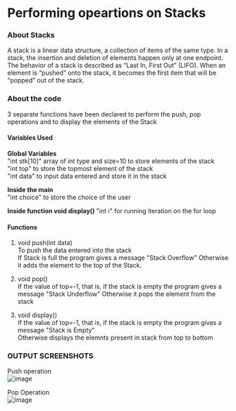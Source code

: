 # Performing opeartions on Stacks

### About Stacks
A stack is a linear data structure, a collection of items of the same type.
In a stack, the insertion and deletion of elements happen only at one endpoint. 
The behavior of a stack is described as “Last In, First Out” (LIFO). 
When an element is “pushed” onto the stack, it becomes the first item that will be “popped” out of the stack.

### About the code  
3 separate functions have been declared to perform the push, pop operations and to display the elements of the Stack  

#### Variables Used  
**Global Variables**  
"int stk[10]" array of int type and size=10 to store elements of the stack  
"int top" to store the topmost element of the stack  
"int data" to input data entered and store it in the stack  

**Inside the main**  
"int choice" to store the choice of the user

**Inside function void display()** 
"int i" for running iteration on the for loop  

#### Functions  
1. void push(int data)  
To push the data entered into the stack  
If Stack is full the program gives a message "Stack Overflow" 
Otherwise it adds the element to the top of the Stack.  

2. void pop()  
If the value of top=-1, that is, if the stack is empty the program gives a message "Stack Underflow"
Otherwise it pops the element from the stack  

3. void display()  
If the value of top=-1, that is, if the stack is empty the program gives a message "Stack is Empty"  
Otherwise displays the elemnts present in stack from top to bottom  


### OUTPUT SCREENSHOTS

Push operation  
![image](https://user-images.githubusercontent.com/91966613/230757619-7a422a69-0f39-42d6-8854-6a0b0d535e79.png)  

Pop Operation  
![image](https://user-images.githubusercontent.com/91966613/230757689-1b8c34c4-3b8d-4931-adb1-4eded13d3553.png)  



